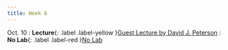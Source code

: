 ```yaml
---
title: Week 6
---
```


Oct. 10
: **Lecture**{: .label .label-yellow }[Guest Lecture by David J. Peterson]()
: **No Lab**{: .label .label-red }[No Lab]()